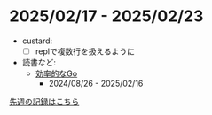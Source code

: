 # 2025/02/17 - 2025/02/23

- custard:
    - [ ] replで複数行を扱えるように
- 読書など:
    - [効率的なGo](https://www.oreilly.co.jp//books/9784814400539/)
        - 2024/08/26 - 2025/02/16

[先週の記録はこちら](https://github.com/igrep/daily-commits/blob/2c389b03e8c6ea6d7b492f857a43ca89aa2d34bb/yesterday.md)
